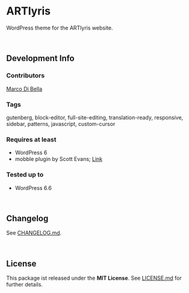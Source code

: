 # ARTlyris
WordPress theme for the ARTlyris website.

<br>

## Development Info

### Contributors
[Marco Di Bella ](https://github.com/mdibella-dev/)

### Tags
gutenberg, block-editor, full-site-editing, translation-ready, responsive, sidebar, patterns, javascript, custom-cursor

### Requires at least

* WordPress 6
* mobble plugin by Scott Evans; [Link](https://wordpress.org/plugins/mobble/)

### Tested up to

* WordPress 6.6

<br>

## Changelog

See [CHANGELOG.md](https://github.com/mdibella-dev/artlyris/blob/main/CHANGELOG.md).

<br>

## License

This package ist released under the **MIT License**. See [LICENSE.md](https://github.com/mdibella-dev/artlyris/blob/main/LICENSE.md) for further details.
